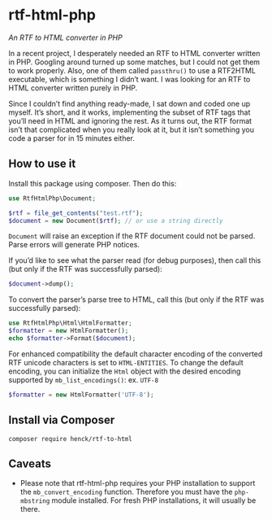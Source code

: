 # rtf-html-php

_An RTF to HTML converter in PHP_

In a recent project, I desperately needed an RTF to HTML converter written in PHP. Googling around turned up some matches, but I could not get them to work properly. Also, one of them called `passthru()` to use a RTF2HTML executable, which is something I didn’t want. I was looking for an RTF to HTML converter written purely in PHP.

Since I couldn’t find anything ready-made, I sat down and coded one up myself. It’s short, and it works, implementing the subset of RTF tags that you’ll need in HTML and ignoring the rest. As it turns out, the RTF format isn’t that complicated when you really look at it, but it isn’t something you code a parser for in 15 minutes either.

## How to use it

Install this package using composer. Then do this:

```php
use RtfHtmlPhp\Document;

$rtf = file_get_contents("test.rtf"); 
$document = new Document($rtf); // or use a string directly
```

`Document` will raise an exception if the RTF document could not be parsed. Parse errors will generate PHP notices.

If you’d like to see what the parser read (for debug purposes), then call this (but only if the RTF was successfully parsed):

```php
$document->dump();
```

To convert the parser’s parse tree to HTML, call this (but only if the RTF was successfully parsed):

```php
use RtfHtmlPhp\Html\HtmlFormatter;
$formatter = new HtmlFormatter();
echo $formatter->Format($document);
```

For enhanced compatibility the default character encoding of the converted RTF unicode characters is set to `HTML-ENTITIES`. To change the default encoding, you can initialize the `Html` object with the desired encoding supported by `mb_list_encodings()`: ex. `UTF-8`

```php
$formatter = new HtmlFormatter('UTF-8');
```

## Install via Composer

```shell
composer require henck/rtf-to-html
```

## Caveats

* Please note that rtf-html-php requires your PHP installation to support the `mb_convert_encoding` function. Therefore you must have the `php-mbstring` module installed. For fresh PHP installations, it will usually be there.

